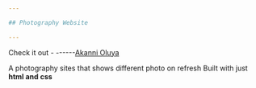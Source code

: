 ```yaml
---

## Photography Website

---
```


Check it out - ------[Akanni Oluya](https://akanni-oluya.netlify.app "Oluya")

A photography sites that shows different photo on refresh
Built with just **html and css**
